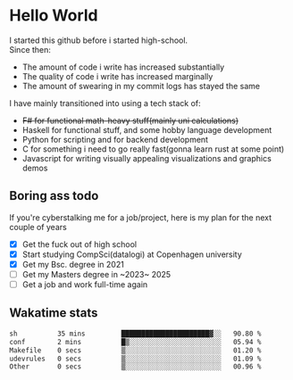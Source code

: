 # Hello World

I started this github before i started high-school.  
Since then:
- The amount of code i write has increased substantially
- The quality of code i write has increased marginally
- The amount of swearing in my commit logs has stayed the same

I have mainly transitioned into using a tech stack of:
- ~~F# for functional math-heavy stuff(mainly uni calculations)~~
- Haskell for functional stuff, and some hobby language development
- Python for scripting and for backend development
- C for something i need to go really fast(gonna learn rust at some point)
- Javascript for writing visually appealing visualizations and graphics demos

## Boring ass todo
If you're cyberstalking me for a job/project, here is my plan for the next couple of years
- [x] Get the fuck out of high school
- [x] Start studying CompSci(datalogi) at Copenhagen university
- [x] Get my Bsc. degree in 2021
- [ ] Get my Masters degree in ~2023~ 2025
- [ ] Get a job and work full-time again

## Wakatime stats
<!--START_SECTION:waka-->

```txt
sh          35 mins         ██████████████████████▓░░   90.80 %
conf        2 mins          █▒░░░░░░░░░░░░░░░░░░░░░░░   05.94 %
Makefile    0 secs          ▒░░░░░░░░░░░░░░░░░░░░░░░░   01.20 %
udevrules   0 secs          ▒░░░░░░░░░░░░░░░░░░░░░░░░   01.09 %
Other       0 secs          ▒░░░░░░░░░░░░░░░░░░░░░░░░   00.96 %
```

<!--END_SECTION:waka-->
